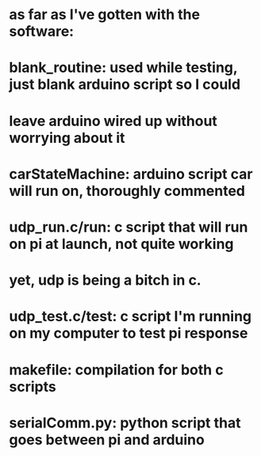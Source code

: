 # as far as I've gotten with the software:
#   blank_routine: used while testing, just blank arduino script so I could
#                  leave arduino wired up without worrying about it
#   carStateMachine: arduino script car will run on, thoroughly commented
#   udp_run.c/run: c script that will run on pi at launch, not quite working 
#                  yet, udp is being a bitch in c.
#   udp_test.c/test: c script I'm running on my computer to test pi response
#   makefile: compilation for both c scripts
#   serialComm.py: python script that goes between pi and arduino
